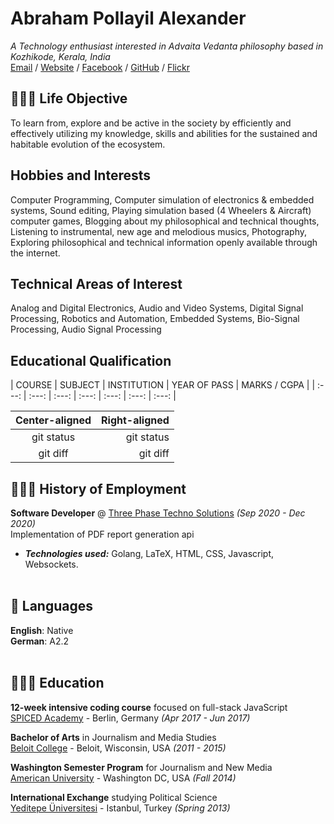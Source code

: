 # Abraham Pollayil Alexander
_A Technology enthusiast interested in Advaita Vedanta philosophy based in Kozhikode, Kerala, India_ <br>
[Email](mailto:abey.alexander@gmail.com) / [Website](https://www.github.com/abraham19805/resume) / [Facebook](https://www.facebook.com/abraham.pollayil.alexander) / [GitHub](https://github.com/abraham198305/) / [Flickr](https://www.flickr.com/photos/abey)

## 👩🏼‍💻 Life Objective
To learn from, explore and be active in the society by efficiently and effectively utilizing my knowledge, skills and abilities for the sustained and habitable evolution of the ecosystem.

## Hobbies and Interests
Computer Programming, Computer simulation of electronics & embedded systems, Sound editing, Playing simulation based (4 Wheelers & Aircraft) computer games, Blogging about my philosophical and technical thoughts, Listening to instrumental, new age and melodious musics, Photography, Exploring philosophical and technical information openly available through the internet.

## Technical Areas of Interest
Analog and Digital Electronics, Audio and Video Systems, Digital Signal Processing, Robotics and Automation, Embedded Systems, Bio-Signal Processing, Audio Signal Processing

## Educational Qualification

| COURSE | SUBJECT | INSTITUTION | YEAR OF PASS | MARKS / CGPA |
| :---: | :---: | :---: | :---: | :---: | :---: | :---: |

| Center-aligned | Right-aligned |
|     :---:      |          ---: |
| git status     | git status    |
| git diff       | git diff      |

## 👩🏼‍💻 History of Employment
**Software Developer** @ [Three Phase Techno Solutions](https://www.3phtechsolutions.com/) _(Sep 2020 - Dec 2020)_ <br>
Implementation of PDF report generation api
  - **_Technologies used:_** Golang, LaTeX, HTML, CSS, Javascript, Websockets.
<br><br>
    
## 💬 Languages

**English**: Native <br>
**German**: A2.2
<br><br>

## 👩🏼‍🎓 Education

**12-week intensive coding course** focused on full-stack JavaScript<br>
[SPICED Academy](https://www.spiced-academy.com/) - Berlin, Germany _(Apr 2017 - Jun 2017)_ <br>

**Bachelor of Arts** in Journalism and Media Studies<br>
[Beloit College](https://www.beloit.edu/) - Beloit, Wisconsin, USA _(2011 - 2015)_

**Washington Semester Program** for Journalism and New Media<br>
[American University](https://www.american.edu/) - Washington DC, USA _(Fall 2014)_

**International Exchange** studying Political Science<br>
[Yeditepe Üniversitesi](https://yeditepe.edu.tr/en) - Istanbul, Turkey _(Spring 2013)_
